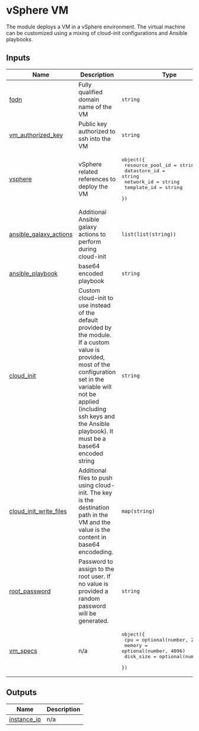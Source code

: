 # vSphere VM

The module deploys a VM in a vSphere environment. The virtual machine can be customized using a mixing of cloud-init configurations and Ansible playbooks.

<!-- BEGIN_TF_DOCS -->
<!-- This section will be overridden by terraform-docs. Do not change it.-->
## Inputs

| Name | Description | Type | Default | Required |
|------|-------------|------|---------|:--------:|
| <a name="input_fqdn"></a> [fqdn](#input\_fqdn) | Fully qualified domain name of the VM | `string` | n/a | yes |
| <a name="input_vm_authorized_key"></a> [vm\_authorized\_key](#input\_vm\_authorized\_key) | Public key authorized to ssh into the VM | `string` | n/a | yes |
| <a name="input_vsphere"></a> [vsphere](#input\_vsphere) | vSphere related references to deploy the VM | <pre>object({<br>    resource_pool_id = string<br>    datastore_id = string<br>    network_id = string<br>    template_id = string<br>  })</pre> | n/a | yes |
| <a name="input_ansible_galaxy_actions"></a> [ansible\_galaxy\_actions](#input\_ansible\_galaxy\_actions) | Additional Ansible galaxy actions to perform during cloud-init | `list(list(string))` | `[]` | no |
| <a name="input_ansible_playbook"></a> [ansible\_playbook](#input\_ansible\_playbook) | base64 encoded playbook | `string` | `null` | no |
| <a name="input_cloud_init"></a> [cloud\_init](#input\_cloud\_init) | Custom cloud-init to use instead of the default provided by the module. If a custom value is provided, most of the configuration set in the variable will not be applied (including ssh keys and the Ansible playbook). It must be a base64 encoded string | `string` | `null` | no |
| <a name="input_cloud_init_write_files"></a> [cloud\_init\_write\_files](#input\_cloud\_init\_write\_files) | Additional files to push using cloud-init. The key is the destination path in the VM and the value is the content in base64 encodeding. | `map(string)` | `{}` | no |
| <a name="input_root_password"></a> [root\_password](#input\_root\_password) | Password to assign to the root user. If no value is provided a random password will be generated. | `string` | `null` | no |
| <a name="input_vm_specs"></a> [vm\_specs](#input\_vm\_specs) | n/a | <pre>object({<br>    cpu = optional(number, 2)<br>    memory = optional(number, 4096)<br>    disk_size = optional(number, 50)<br>  })</pre> | `{}` | no |

## Outputs

| Name | Description |
|------|-------------|
| <a name="output_instance_ip"></a> [instance\_ip](#output\_instance\_ip) | n/a |
<!-- END_TF_DOCS -->